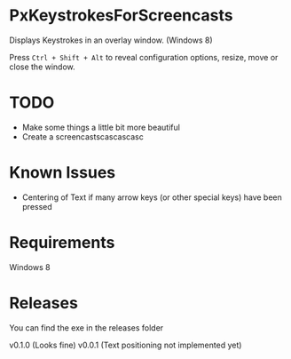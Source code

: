 # PxKeystrokesForScreencasts

Displays Keystrokes in an overlay window. (Windows 8)

Press <code>Ctrl + Shift + Alt</code> to reveal configuration options, resize, move or close the window.

# TODO
 - Make some things a little bit more beautiful
 - Create a screencastscascascasc

# Known Issues
 - Centering of Text if many arrow keys (or other special keys) have been pressed

# Requirements
Windows 8

# Releases
You can find the exe in the releases folder

v0.1.0 (Looks fine)
v0.0.1 (Text positioning not implemented yet)